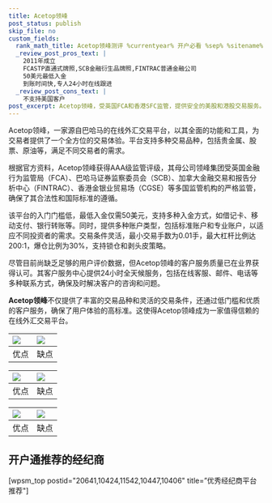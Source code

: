 ```yaml
---
title: Acetop领峰
post_status: publish
skip_file: no
custom_fields:
  rank_math_title: Acetop领峰测评 %currentyear% 开户必看 %sep% %sitename%
  _review_post_pros_text: |
    2011年成立
    FCASTP直通式牌照,SCB金融衍生品牌照,FINTRAC普通金融公司
    50美元最低入金
    到账时间快,专人24小时在线跟进
  _review_post_cons_text: |
    不支持美国客户
post_excerpt: Acetop领峰，受英国FCA和香港SFC监管，提供安全的美股和港股交易服务。美股差价合约标准账户手续费低至每手8美元，其他账户免手续费。平台特色包括低佣金、高杠杆、快速开户及资金处理，同时提供Acetop APP和PC端交易软件。
---
```

Acetop领峰，一家源自巴哈马的在线外汇交易平台，以其全面的功能和工具，为交易者提供了一个全方位的交易体验。平台支持多种交易品种，包括贵金属、股票、原油等，满足不同交易者的需求。

根据官方资料，Acetop领峰获得AAA级监管评级，其母公司领峰集团受英国金融行为监管局（FCA）、巴哈马证券监察委员会（SCB）、加拿大金融交易和报告分析中心（FINTRAC）、香港金银业贸易场（CGSE）等多国监管机构的严格监管，确保了其合法性和国际标准的遵循。

该平台的入门门槛低，最低入金仅需50美元，支持多种入金方式，如借记卡、移动支付、银行转账等。同时，提供多种账户类型，包括标准账户和专业账户，以适应不同投资者的需求。交易条件灵活，最小交易手数为0.01手，最大杠杆比例达200:1，爆仓比例为30%，支持锁仓和剥头皮策略。

尽管目前尚缺乏足够的用户评价数据，但Acetop领峰的客户服务质量已在业界获得认可。其客户服务中心提供24小时全天候服务，包括在线客服、邮件、电话等多种联系方式，确保及时解决客户的咨询和问题。

**Acetop领峰**不仅提供了丰富的交易品种和灵活的交易条件，还通过低门槛和优质的客户服务，确保了用户体验的高标准。这使得Acetop领峰成为一家值得信赖的在线外汇交易平台。

| <img src="https://testingcf.jsdelivr.net/gh/jarlin8/OSS@main/icons/customize/pros1.svg" height="auto"> | <img src="https://testingcf.jsdelivr.net/gh/jarlin8/OSS@main/icons/customize/cons1.svg" height="auto"> |
| :--- | :--- |
| 优点 | 缺点 |

| <img src="https://testingcf.jsdelivr.net/gh/jarlin8/OSS@main/icons/customize/pros2.svg" height="auto"> | <img src="https://testingcf.jsdelivr.net/gh/jarlin8/OSS@main/icons/customize/cons2.svg" height="auto"> |
| :--- | :--- |
| 优点 | 缺点 |

| <img src="https://testingcf.jsdelivr.net/gh/jarlin8/OSS@main/icons/customize/pros3.svg" height="auto"> | <img src="https://testingcf.jsdelivr.net/gh/jarlin8/OSS@main/icons/customize/cons3.svg" height="auto"> |
| :--- | :--- |
| 优点 | 缺点 |

## 开户通推荐的经纪商

[wpsm_top postid="20641,10424,11542,10447,10406" title=”优秀经纪商平台推荐"]